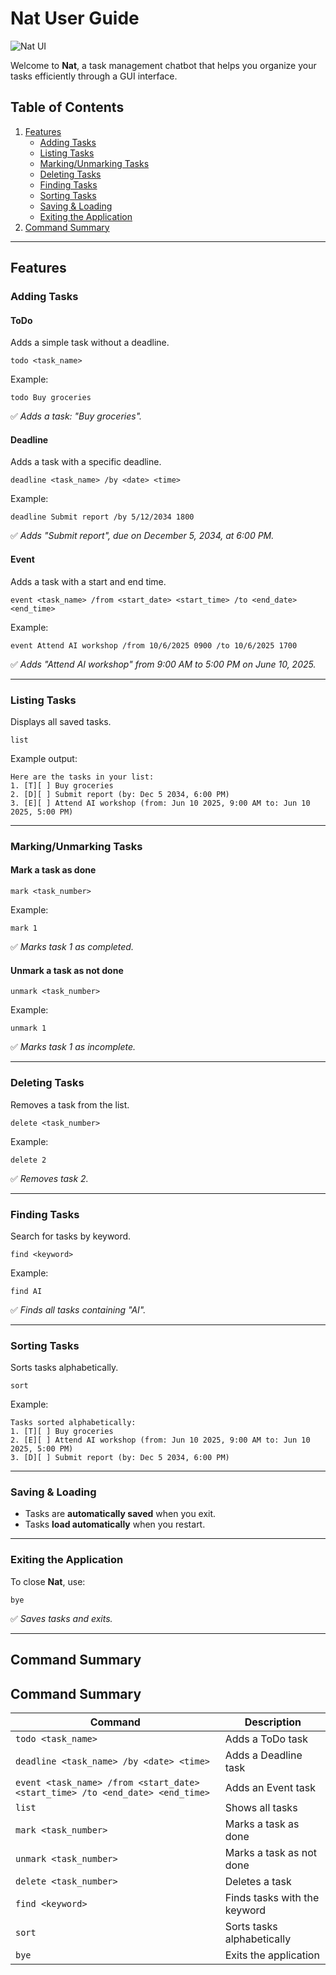 # **Nat User Guide**

![Nat UI](Ui.png)

Welcome to **Nat**, a task management chatbot that helps you organize your tasks efficiently through a GUI interface.

## **Table of Contents**
1. [Features](#features)
    - [Adding Tasks](#adding-tasks)
    - [Listing Tasks](#listing-tasks)
    - [Marking/Unmarking Tasks](#markingunmarking-tasks)
    - [Deleting Tasks](#deleting-tasks)
    - [Finding Tasks](#finding-tasks)
    - [Sorting Tasks](#sorting-tasks)
    - [Saving & Loading](#saving--loading)
    - [Exiting the Application](#exiting-the-application)
2. [Command Summary](#command-summary)

---

## **Features**

### **Adding Tasks**
#### **ToDo**
Adds a simple task without a deadline.
```
todo <task_name>
```
Example:
```
todo Buy groceries
```
✅ *Adds a task: "Buy groceries".*

#### **Deadline**
Adds a task with a specific deadline.
```
deadline <task_name> /by <date> <time>
```
Example:
```
deadline Submit report /by 5/12/2034 1800
```
✅ *Adds "Submit report", due on December 5, 2034, at 6:00 PM.*

#### **Event**
Adds a task with a start and end time.
```
event <task_name> /from <start_date> <start_time> /to <end_date> <end_time>
```
Example:
```
event Attend AI workshop /from 10/6/2025 0900 /to 10/6/2025 1700
```
✅ *Adds "Attend AI workshop" from 9:00 AM to 5:00 PM on June 10, 2025.*

---

### **Listing Tasks**
Displays all saved tasks.
```
list
```
Example output:
```
Here are the tasks in your list:
1. [T][ ] Buy groceries
2. [D][ ] Submit report (by: Dec 5 2034, 6:00 PM)
3. [E][ ] Attend AI workshop (from: Jun 10 2025, 9:00 AM to: Jun 10 2025, 5:00 PM)
```

---

### **Marking/Unmarking Tasks**
#### **Mark a task as done**
```
mark <task_number>
```
Example:
```
mark 1
```
✅ *Marks task 1 as completed.*

#### **Unmark a task as not done**
```
unmark <task_number>
```
Example:
```
unmark 1
```
✅ *Marks task 1 as incomplete.*

---

### **Deleting Tasks**
Removes a task from the list.
```
delete <task_number>
```
Example:
```
delete 2
```
✅ *Removes task 2.*

---

### **Finding Tasks**
Search for tasks by keyword.
```
find <keyword>
```
Example:
```
find AI
```
✅ *Finds all tasks containing "AI".*

---

### **Sorting Tasks**
Sorts tasks alphabetically.
```
sort
```
Example:
```
Tasks sorted alphabetically:
1. [T][ ] Buy groceries
2. [E][ ] Attend AI workshop (from: Jun 10 2025, 9:00 AM to: Jun 10 2025, 5:00 PM)
3. [D][ ] Submit report (by: Dec 5 2034, 6:00 PM)
```

---

### **Saving & Loading**
- Tasks are **automatically saved** when you exit.
- Tasks **load automatically** when you restart.

---

### **Exiting the Application**
To close **Nat**, use:
```
bye
```
✅ *Saves tasks and exits.*

---

## **Command Summary**
## Command Summary

| Command | Description |
|---------|------------|
| `todo <task_name>` | Adds a ToDo task |
| `deadline <task_name> /by <date> <time>` | Adds a Deadline task |
| `event <task_name> /from <start_date> <start_time> /to <end_date> <end_time>` | Adds an Event task |
| `list` | Shows all tasks |
| `mark <task_number>` | Marks a task as done |
| `unmark <task_number>` | Marks a task as not done |
| `delete <task_number>` | Deletes a task |
| `find <keyword>` | Finds tasks with the keyword |
| `sort` | Sorts tasks alphabetically |
| `bye` | Exits the application |

